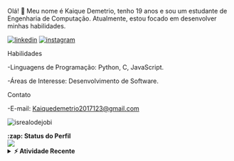 Olá! 👋 Meu nome é Kaique Demetrio, tenho 19 anos e sou um estudante de Engenharia de Computação. Atualmente, estou focado em desenvolver minhas habilidades.
 
[![linkedin](https://img.shields.io/badge/LinkedIn-0077B5?style=for-the-badge&logo=linkedin&logoColor=white)](https://www.linkedin.com/in/kaique-demetrio-59b24026a/)
[![instagram](https://img.shields.io/badge/Instagram-E4405F?style=for-the-badge&logo=instagram&logoColor=white)](https://www.instagram.com/kaique.demetrio/)
  
Habilidades

-Linguagens de Programação: Python, C, JavaScript.

-Áreas de Interesse: Desenvolvimento de Software.

  Contato

-E-mail: Kaiquedemetrio2017123@gmail.com

<p align="left"> <img src="https://komarev.com/ghpvc/?username=kaiqueDM1&label=Profile%20views&color=0e75b6&style=flat" alt="isrealodejobi" />
</p>
  <summary><b>:zap: Status do Perfil</b></summary>
  <img src="https://github-readme-stats.anuraghazra1.vercel.app/api?username=kaiqueDM1&show_icons=true" />
</details>
<details>
  <summary><b>⚡ Atividade Recente</b></summary>
  <br/>
   <a href="https://github.com/kaiqueDM1/"><img alt="Gift' Activity Graph" src="https://activity-graph.herokuapp.com/graph?username=umlucas&custom_title=Gift's%20Contribution%20Graph&theme=react-dark" /></a>
  <br/>
</details>
<!--
**kaiquedm12/kaiquedm12** is a ✨ _special_ ✨ repository because its `README.md` (this file) appears on your GitHub profile.

Here are some ideas to get you started:

- 🔭 I’m currently working on ...
- 🌱 I’m currently learning ...
- 👯 I’m looking to collaborate on ...
- 🤔 I’m looking for help with ...
- 💬 Ask me about ...
- 📫 How to reach me: ...
- 😄 Pronouns: ...
- ⚡ Fun fact: ...
-->
